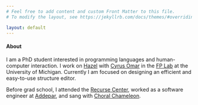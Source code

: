 ```yaml
---
# Feel free to add content and custom Front Matter to this file.
# To modify the layout, see https://jekyllrb.com/docs/themes/#overriding-theme-defaults

layout: default
---
```

#### About

I am a PhD student interested in programming languages and human-computer interaction.
I work on [Hazel](https://hazel.org/) with [Cyrus Omar](https://web.eecs.umich.edu/~comar/) in the [FP Lab](https://github.com/fplab/fplab/wiki/The-Future-of-Programming-Lab) at the University of Michigan.
Currently I am focused on designing an efficient and easy-to-use structure editor.

Before grad school, I attended the [Recurse Center](https://www.recurse.com/), worked as a software engineer at [Addepar](https://addepar.com/), and sang with [Choral Chameleon](http://www.choralchameleon.com/).
